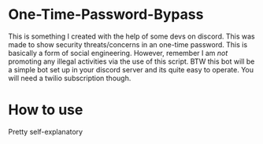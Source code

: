 # One-Time-Password-Bypass
This is something I created with the help of some devs on discord. This was made to show security threats/concerns in an one-time password. This is basically a form of social engineering. However, remember I am *not* promoting any illegal activities via the use of this script. BTW this bot will be a simple bot set up in your discord server and its quite easy to operate. You will need a twilio subscription though.

# How to use
Pretty self-explanatory
